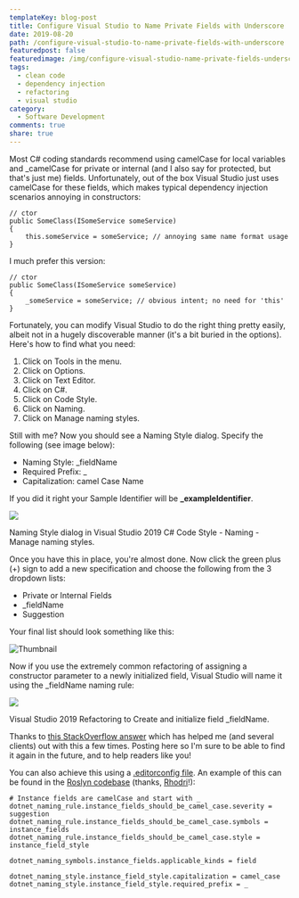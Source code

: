 ```yaml
---
templateKey: blog-post
title: Configure Visual Studio to Name Private Fields with Underscore
date: 2019-08-20
path: /configure-visual-studio-to-name-private-fields-with-underscore
featuredpost: false
featuredimage: /img/configure-visual-studio-name-private-fields-underscore.png
tags:
  - clean code
  - dependency injection
  - refactoring
  - visual studio
category:
  - Software Development
comments: true
share: true
---
```


Most C# coding standards recommend using camelCase for local variables and \_camelCase for private or internal (and I also say for protected, but that's just me) fields. Unfortunately, out of the box Visual Studio just uses camelCase for these fields, which makes typical dependency injection scenarios annoying in constructors:

```
// ctor
public SomeClass(ISomeService someService)
{
    this.someService = someService; // annoying same name format usage
}
```

I much prefer this version:

```
// ctor
public SomeClass(ISomeService someService)
{
    _someService = someService; // obvious intent; no need for 'this'
}
```

Fortunately, you can modify Visual Studio to do the right thing pretty easily, albeit not in a hugely discoverable manner (it's a bit buried in the options). Here's how to find what you need:

1. Click on Tools in the menu.
2. Click on Options.
3. Click on Text Editor.
4. Click on C#.
5. Click on Code Style.
6. Click on Naming.
7. Click on Manage naming styles.

Still with me? Now you should see a Naming Style dialog. Specify the following (see image below):

- Naming Style: \_fieldName
- Required Prefix: \_
- Capitalization: camel Case Name

If you did it right your Sample Identifier will be **\_exampleIdentifier**.

![](/img/image-underscore.png)

Naming Style dialog in Visual Studio 2019 C# Code Style - Naming - Manage naming styles.

Once you have this in place, you're almost done. Now click the green plus (+) sign to add a new specification and choose the following from the 3 dropdown lists:

- Private or Internal Fields
- \_fieldName
- Suggestion

Your final list should look something like this:

![Thumbnail](https://uploads.disquscdn.com//img/e8a022cdd60fe0e542e3868a1c2cc388fed2fa6acb4d92673da24dbff065ad6d.png?w=800&h=136)

Now if you use the extremely common refactoring of assigning a constructor parameter to a newly initialized field, Visual Studio will name it using the \_fieldName naming rule:

![](/img/image-3-underscore.png)

Visual Studio 2019 Refactoring to Create and initialize field \_fieldName.

Thanks to [this StackOverflow answer](https://stackoverflow.com/a/52603580/13729) which has helped me (and several clients) out with this a few times. Posting here so I'm sure to be able to find it again in the future, and to help readers like you!

You can also achieve this using a [.editorconfig file](https://github.com/StevenTCramer/EditorConfig). An example of this can be found in the [Roslyn codebase](https://github.com/dotnet/roslyn/blob/master/.editorconfig#L106-L114) (thanks, [Rhodri](https://ardalis.com/configure-visual-studio-to-name-private-fields-with-underscore#comment-4586486298)!):

```
# Instance fields are camelCase and start with _
dotnet_naming_rule.instance_fields_should_be_camel_case.severity = suggestion
dotnet_naming_rule.instance_fields_should_be_camel_case.symbols = instance_fields
dotnet_naming_rule.instance_fields_should_be_camel_case.style = instance_field_style

dotnet_naming_symbols.instance_fields.applicable_kinds = field

dotnet_naming_style.instance_field_style.capitalization = camel_case
dotnet_naming_style.instance_field_style.required_prefix = _
```
